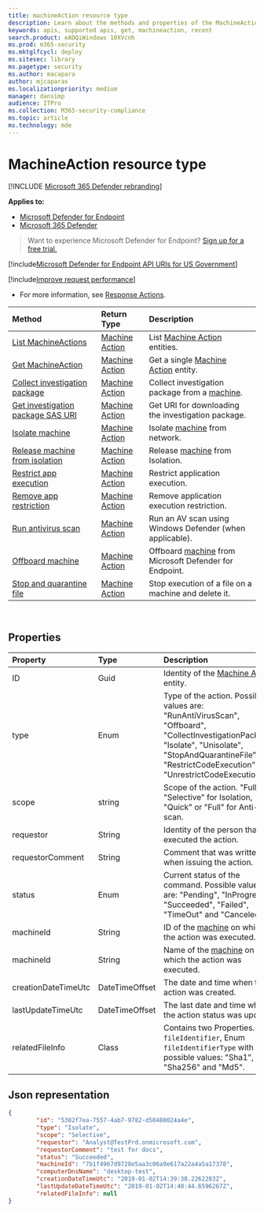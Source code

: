 ```yaml
---
title: machineAction resource type
description: Learn about the methods and properties of the MachineAction resource type in Microsoft Defender for Endpoint.
keywords: apis, supported apis, get, machineaction, recent
search.product: eADQiWindows 10XVcnh
ms.prod: m365-security
ms.mktglfcycl: deploy
ms.sitesec: library
ms.pagetype: security
ms.author: macapara
author: mjcaparas
ms.localizationpriority: medium
manager: dansimp
audience: ITPro
ms.collection: M365-security-compliance
ms.topic: article
ms.technology: mde
---
```


# MachineAction resource type

[!INCLUDE [Microsoft 365 Defender rebranding](../../includes/microsoft-defender.md)]

**Applies to:**
- [Microsoft Defender for Endpoint](https://go.microsoft.com/fwlink/?linkid=2154037)
- [Microsoft 365 Defender](https://go.microsoft.com/fwlink/?linkid=2118804)

> Want to experience Microsoft Defender for Endpoint? [Sign up for a free trial.](https://www.microsoft.com/microsoft-365/windows/microsoft-defender-atp?ocid=docs-wdatp-exposedapis-abovefoldlink) 


[!include[Microsoft Defender for Endpoint API URIs for US Government](../../includes/microsoft-defender-api-usgov.md)]

[!include[Improve request performance](../../includes/improve-request-performance.md)]


- For more information, see [Response Actions](respond-machine-alerts.md). 

| Method                                                            | Return Type                        | Description                                                 |
|:------------------------------------------------------------------|:-----------------------------------|:------------------------------------------------------------|
| [List MachineActions](get-machineactions-collection.md)           | [Machine Action](machineaction.md) | List [Machine Action](machineaction.md) entities.           |
| [Get MachineAction](get-machineaction-object.md)                  | [Machine Action](machineaction.md) | Get a single [Machine Action](machineaction.md) entity.     |
| [Collect investigation package](collect-investigation-package.md) | [Machine Action](machineaction.md) | Collect investigation package from a [machine](machine.md). |
| [Get investigation package SAS URI](get-package-sas-uri.md)       | [Machine Action](machineaction.md) | Get URI for downloading the investigation package.          |
| [Isolate machine](isolate-machine.md)                             | [Machine Action](machineaction.md) | Isolate [machine](machine.md) from network.                 |
| [Release machine from isolation](unisolate-machine.md)            | [Machine Action](machineaction.md) | Release [machine](machine.md) from Isolation.               |
| [Restrict app execution](restrict-code-execution.md)              | [Machine Action](machineaction.md) | Restrict application execution.                             |
| [Remove app restriction](unrestrict-code-execution.md)            | [Machine Action](machineaction.md) | Remove application execution restriction.                   |
| [Run antivirus scan](run-av-scan.md)                              | [Machine Action](machineaction.md) | Run an AV scan using Windows Defender (when applicable).    |
| [Offboard machine](offboard-machine-api.md)                       | [Machine Action](machineaction.md) | Offboard [machine](machine.md) from Microsoft Defender for Endpoint. |
| [Stop and quarantine file](stop-and-quarantine-file.md)           | [Machine Action](machineaction.md) | Stop execution of a file on a machine and delete it.        |

<br>

## Properties

| Property            | Type           | Description                                                                                                                                                                                                    |
|:--------------------|:---------------|:---------------------------------------------------------------------------------------------------------------------------------------------------------------------------------------------------------------|
| ID                  | Guid           | Identity of the [Machine Action](machineaction.md) entity.                                                                                                                                                     |
| type                | Enum           | Type of the action. Possible values are: "RunAntiVirusScan", "Offboard", "CollectInvestigationPackage", "Isolate", "Unisolate", "StopAndQuarantineFile", "RestrictCodeExecution" and "UnrestrictCodeExecution" |
| scope				  | string         | Scope of the action. "Full" or "Selective" for Isolation, "Quick" or "Full" for Anti-Virus scan.						                                                                            |
| requestor           | String         | Identity of the person that executed the action.                                                                                                                                                               |
| requestorComment    | String         | Comment that was written when issuing the action.                                                                                                                                                              |
| status              | Enum           | Current status of the command. Possible values are: "Pending", "InProgress", "Succeeded", "Failed", "TimeOut" and "Canceled".                                                                                 |
| machineId           | String         | ID of the [machine](machine.md) on which the action was executed.                                                                                                                                              |
| machineId           | String         | Name of the [machine](machine.md) on which the action was executed.                                                                                                                                            |
| creationDateTimeUtc | DateTimeOffset | The date and time when the action was created.                                                                                                                                                                 |
| lastUpdateTimeUtc   | DateTimeOffset | The last date and time when the action status was updated.                                                                                                                                                     |
| relatedFileInfo     | Class          | Contains two Properties. string ```fileIdentifier```, Enum ```fileIdentifierType``` with the possible values: "Sha1", "Sha256" and "Md5".                                                                         |


## Json representation

```json
{
        "id": "5382f7ea-7557-4ab7-9782-d50480024a4e",
        "type": "Isolate",
		"scope": "Selective",
        "requestor": "Analyst@TestPrd.onmicrosoft.com",
        "requestorComment": "test for docs",
        "status": "Succeeded",
        "machineId": "7b1f4967d9728e5aa3c06a9e617a22a4a5a17378",
        "computerDnsName": "desktop-test",
        "creationDateTimeUtc": "2019-01-02T14:39:38.2262283Z",
        "lastUpdateDateTimeUtc": "2019-01-02T14:40:44.6596267Z",
        "relatedFileInfo": null
}
```
